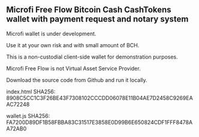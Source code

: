## Microfi Free Flow Bitcoin Cash CashTokens wallet with payment request and notary system

Microfi wallet is under development.

Use it at your own risk and with small amount of BCH.

This is a non-custodial client-side wallet for demonstration purposes.

Microfi Free Flow is not Virtual Asset Service Provider.

Download the source code from Github and run it locally.


index.html SHA256: 8908C5CC1C3F26BE43F7308102CCCDD06078E11B04AE7D2458C9269EAAC72248

wallet.js SHA256: FA7200D89DF1B58FBBA83C31517E3858E0D99B6E650824CDF1FFF8478AA72AB0
